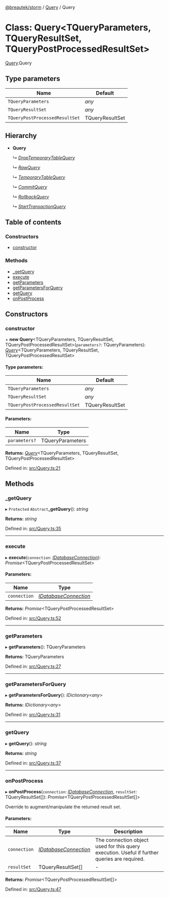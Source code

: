 [@breautek/storm](../README.md) / [Query](../modules/query.md) / Query

# Class: Query<TQueryParameters, TQueryResultSet, TQueryPostProcessedResultSet\>

[Query](../modules/query.md).Query

## Type parameters

Name | Default |
------ | ------ |
`TQueryParameters` | *any* |
`TQueryResultSet` | *any* |
`TQueryPostProcessedResultSet` | TQueryResultSet |

## Hierarchy

* **Query**

  ↳ [*DropTemporaryTableQuery*](droptemporarytablequery.droptemporarytablequery-1.md)

  ↳ [*RawQuery*](rawquery.rawquery-1.md)

  ↳ [*TemporaryTableQuery*](temporarytablequery.temporarytablequery-1.md)

  ↳ [*CommitQuery*](private_commitquery.commitquery.md)

  ↳ [*RollbackQuery*](private_rollbackquery.rollbackquery.md)

  ↳ [*StartTransactionQuery*](private_starttransactionquery.starttransactionquery.md)

## Table of contents

### Constructors

- [constructor](query.query-1.md#constructor)

### Methods

- [\_getQuery](query.query-1.md#_getquery)
- [execute](query.query-1.md#execute)
- [getParameters](query.query-1.md#getparameters)
- [getParametersForQuery](query.query-1.md#getparametersforquery)
- [getQuery](query.query-1.md#getquery)
- [onPostProcess](query.query-1.md#onpostprocess)

## Constructors

### constructor

\+ **new Query**<TQueryParameters, TQueryResultSet, TQueryPostProcessedResultSet\>(`parameters?`: TQueryParameters): [*Query*](query.query-1.md)<TQueryParameters, TQueryResultSet, TQueryPostProcessedResultSet\>

#### Type parameters:

Name | Default |
------ | ------ |
`TQueryParameters` | *any* |
`TQueryResultSet` | *any* |
`TQueryPostProcessedResultSet` | TQueryResultSet |

#### Parameters:

Name | Type |
------ | ------ |
`parameters?` | TQueryParameters |

**Returns:** [*Query*](query.query-1.md)<TQueryParameters, TQueryResultSet, TQueryPostProcessedResultSet\>

Defined in: [src/Query.ts:21](https://github.com/breautek/storm/blob/4e204d2/src/Query.ts#L21)

## Methods

### \_getQuery

▸ `Protected` `Abstract`**_getQuery**(): *string*

**Returns:** *string*

Defined in: [src/Query.ts:35](https://github.com/breautek/storm/blob/4e204d2/src/Query.ts#L35)

___

### execute

▸ **execute**(`connection`: [*IDatabaseConnection*](../interfaces/idatabaseconnection.idatabaseconnection-1.md)): *Promise*<TQueryPostProcessedResultSet\>

#### Parameters:

Name | Type |
------ | ------ |
`connection` | [*IDatabaseConnection*](../interfaces/idatabaseconnection.idatabaseconnection-1.md) |

**Returns:** *Promise*<TQueryPostProcessedResultSet\>

Defined in: [src/Query.ts:52](https://github.com/breautek/storm/blob/4e204d2/src/Query.ts#L52)

___

### getParameters

▸ **getParameters**(): TQueryParameters

**Returns:** TQueryParameters

Defined in: [src/Query.ts:27](https://github.com/breautek/storm/blob/4e204d2/src/Query.ts#L27)

___

### getParametersForQuery

▸ **getParametersForQuery**(): *IDictionary*<*any*\>

**Returns:** *IDictionary*<*any*\>

Defined in: [src/Query.ts:31](https://github.com/breautek/storm/blob/4e204d2/src/Query.ts#L31)

___

### getQuery

▸ **getQuery**(): *string*

**Returns:** *string*

Defined in: [src/Query.ts:37](https://github.com/breautek/storm/blob/4e204d2/src/Query.ts#L37)

___

### onPostProcess

▸ **onPostProcess**(`connection`: [*IDatabaseConnection*](../interfaces/idatabaseconnection.idatabaseconnection-1.md), `resultSet`: TQueryResultSet[]): *Promise*<TQueryPostProcessedResultSet[]\>

Override to augment/manipulate the returned result set.

#### Parameters:

Name | Type | Description |
------ | ------ | ------ |
`connection` | [*IDatabaseConnection*](../interfaces/idatabaseconnection.idatabaseconnection-1.md) | The connection object used for this query execution. Useful if further queries are required.   |
`resultSet` | TQueryResultSet[] | - |

**Returns:** *Promise*<TQueryPostProcessedResultSet[]\>

Defined in: [src/Query.ts:47](https://github.com/breautek/storm/blob/4e204d2/src/Query.ts#L47)
